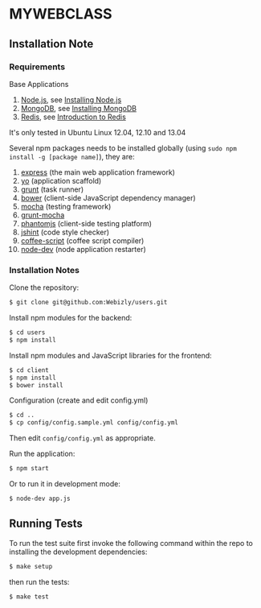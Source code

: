 # MYWEBCLASS

## Installation Note

### Requirements

Base Applications

 1. [Node.js](http://nodejs.org), see [Installing Node.js](http://www.webizly.com/node/35)
 2. [MongoDB](http://www.mongodb.org), see [Installing MongoDB](http://www.webizly.com/node/31)
 3. [Redis](http://redis.io), see [Introduction to Redis](http://www.webizly.com/node/6)

It's only tested in Ubuntu Linux 12.04, 12.10 and 13.04

Several npm packages needs to be installed globally (using `sudo npm install -g [package name]`), they are:
 1. [express](https://github.com/visionmedia/express) (the main web application framework)
 2. [yo](https://github.com/yeoman/yo) (application scaffold)
 3. [grunt](https://github.com/gruntjs/grunt) (task runner)
 4. [bower](https://github.com/bower/bower) (client-side JavaScript dependency manager)
 5. [mocha](http://github.com/visionmedia/mocha) (testing framework)
 6. [grunt-mocha](https://github.com/kmiyashiro/grunt-mocha)
 7. [phantomjs](https://github.com/Obvious/phantomjs) (client-side testing platform)
 8. [jshint](https://github.com/jshint/jshint) (code style checker)
 9. [coffee-script](https://github.com/jashkenas/coffee-script) (coffee script compiler)
 10. [node-dev](https://github.com/fgnass/node-dev) (node application restarter)

### Installation Notes

Clone the repository:

```sh
$ git clone git@github.com:Webizly/users.git
```

Install npm modules for the backend:

```sh
$ cd users
$ npm install
```

Install npm modules and JavaScript libraries for the frontend:

```sh
$ cd client
$ npm install
$ bower install
```

Configuration (create and edit config.yml)

```sh
$ cd ..
$ cp config/config.sample.yml config/config.yml
```

Then edit `config/config.yml` as appropriate.

Run the application:

```sh
$ npm start
```

Or to run it in development mode:
```sh
$ node-dev app.js
```

## Running Tests

To run the test suite first invoke the following command within the repo to
installing the development dependencies:

```sh
$ make setup
```

then run the tests:

```sh
$ make test
```

